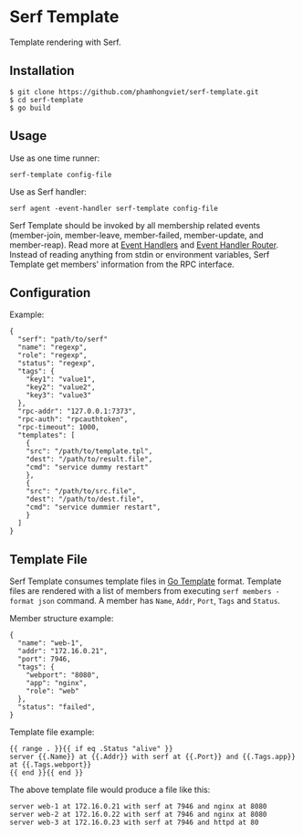 # Serf Template
Template rendering with Serf.

## Installation

	$ git clone https://github.com/phamhongviet/serf-template.git
	$ cd serf-template
	$ go build

## Usage

Use as one time runner:

	serf-template config-file

Use as Serf handler:

	serf agent -event-handler serf-template config-file

Serf Template should be invoked by all membership related events (member-join, member-leave, member-failed, member-update, and member-reap). Read more at [Event Handlers][] and [Event Handler Router][].        
Instead of reading anything from stdin or environment variables, Serf Template get members' information from the RPC interface.

## Configuration

Example:

	{
	  "serf": "path/to/serf"
	  "name": "regexp",
	  "role": "regexp",
	  "status": "regexp",
	  "tags": {
	    "key1": "value1",
	    "key2": "value2",
	    "key3": "value3"
	  },
	  "rpc-addr": "127.0.0.1:7373",
	  "rpc-auth": "rpcauthtoken",
	  "rpc-timeout": 1000,
	  "templates": [
	    {
	    "src": "/path/to/template.tpl",
	    "dest": "/path/to/result.file",
	    "cmd": "service dummy restart"
	    },
	    {
	    "src": "/path/to/src.file",
	    "dest": "/path/to/dest.file",
	    "cmd": "service dummier restart",
	    }
	  ]
	}

## Template File

Serf Template consumes template files in [Go Template][] format. Template files are rendered with a list of members from executing `serf members -format json` command. A member has `Name`, `Addr`, `Port`, `Tags` and `Status`.

Member structure example:

	{
	  "name": "web-1",
	  "addr": "172.16.0.21",
	  "port": 7946,
	  "tags": {
	    "webport": "8080",
	    "app": "nginx",
	    "role": "web"
	  },
	  "status": "failed",
	}

Template file example:

	{{ range . }}{{ if eq .Status "alive" }}
	server {{.Name}} at {{.Addr}} with serf at {{.Port}} and {{.Tags.app}} at {{.Tags.webport}}
	{{ end }}{{ end }}

The above template file would produce a file like this:

	server web-1 at 172.16.0.21 with serf at 7946 and nginx at 8080
	server web-2 at 172.16.0.22 with serf at 7946 and nginx at 8080
	server web-3 at 172.16.0.23 with serf at 7946 and httpd at 80

[Go Template]: http://golang.org/pkg/text/template/ "Go Template"
[Event Handlers]: https://serfdom.io/docs/agent/event-handlers.html "Serf Event Handlers"
[Event Handler Router]: https://serfdom.io/docs/recipes/event-handler-router.html "Serf Event Handler Router"
